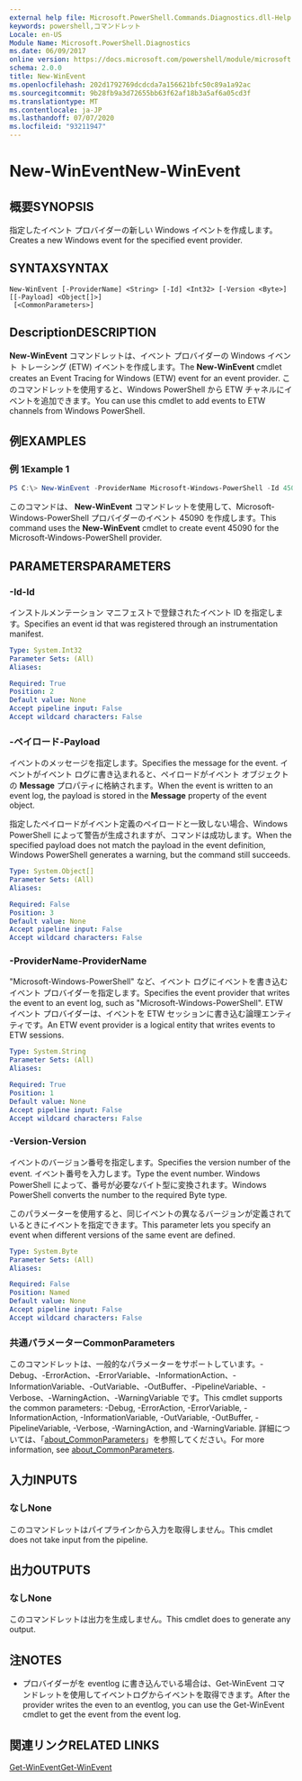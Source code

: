 ```yaml
---
external help file: Microsoft.PowerShell.Commands.Diagnostics.dll-Help.xml
keywords: powershell,コマンドレット
Locale: en-US
Module Name: Microsoft.PowerShell.Diagnostics
ms.date: 06/09/2017
online version: https://docs.microsoft.com/powershell/module/microsoft.powershell.diagnostics/new-winevent?view=powershell-5.1&WT.mc_id=ps-gethelp
schema: 2.0.0
title: New-WinEvent
ms.openlocfilehash: 202d1792769dcdcda7a156621bfc50c89a1a92ac
ms.sourcegitcommit: 9b28fb9a3d72655bb63f62af18b3a5af6a05cd3f
ms.translationtype: MT
ms.contentlocale: ja-JP
ms.lasthandoff: 07/07/2020
ms.locfileid: "93211947"
---
```

# <span data-ttu-id="2cb3f-103">New-WinEvent</span><span class="sxs-lookup"><span data-stu-id="2cb3f-103">New-WinEvent</span></span>

## <span data-ttu-id="2cb3f-104">概要</span><span class="sxs-lookup"><span data-stu-id="2cb3f-104">SYNOPSIS</span></span>

<span data-ttu-id="2cb3f-105">指定したイベント プロバイダーの新しい Windows イベントを作成します。</span><span class="sxs-lookup"><span data-stu-id="2cb3f-105">Creates a new Windows event for the specified event provider.</span></span>

## <span data-ttu-id="2cb3f-106">SYNTAX</span><span class="sxs-lookup"><span data-stu-id="2cb3f-106">SYNTAX</span></span>

```
New-WinEvent [-ProviderName] <String> [-Id] <Int32> [-Version <Byte>] [[-Payload] <Object[]>]
 [<CommonParameters>]
```

## <span data-ttu-id="2cb3f-107">Description</span><span class="sxs-lookup"><span data-stu-id="2cb3f-107">DESCRIPTION</span></span>

<span data-ttu-id="2cb3f-108">**New-WinEvent** コマンドレットは、イベント プロバイダーの Windows イベント トレーシング (ETW) イベントを作成します。</span><span class="sxs-lookup"><span data-stu-id="2cb3f-108">The **New-WinEvent** cmdlet creates an Event Tracing for Windows (ETW) event for an event provider.</span></span>
<span data-ttu-id="2cb3f-109">このコマンドレットを使用すると、Windows PowerShell から ETW チャネルにイベントを追加できます。</span><span class="sxs-lookup"><span data-stu-id="2cb3f-109">You can use this cmdlet to add events to ETW channels from Windows PowerShell.</span></span>

## <span data-ttu-id="2cb3f-110">例</span><span class="sxs-lookup"><span data-stu-id="2cb3f-110">EXAMPLES</span></span>

### <span data-ttu-id="2cb3f-111">例 1</span><span class="sxs-lookup"><span data-stu-id="2cb3f-111">Example 1</span></span>

```powershell
PS C:\> New-WinEvent -ProviderName Microsoft-Windows-PowerShell -Id 45090 -Payload @("Workflow", "Running")
```

<span data-ttu-id="2cb3f-112">このコマンドは、 **New-WinEvent** コマンドレットを使用して、Microsoft-Windows-PowerShell プロバイダーのイベント 45090 を作成します。</span><span class="sxs-lookup"><span data-stu-id="2cb3f-112">This command uses the **New-WinEvent** cmdlet to create event 45090 for the Microsoft-Windows-PowerShell provider.</span></span>

## <span data-ttu-id="2cb3f-113">PARAMETERS</span><span class="sxs-lookup"><span data-stu-id="2cb3f-113">PARAMETERS</span></span>

### <span data-ttu-id="2cb3f-114">-Id</span><span class="sxs-lookup"><span data-stu-id="2cb3f-114">-Id</span></span>

<span data-ttu-id="2cb3f-115">インストルメンテーション マニフェストで登録されたイベント ID を指定します。</span><span class="sxs-lookup"><span data-stu-id="2cb3f-115">Specifies an event id that was registered through an instrumentation manifest.</span></span>

```yaml
Type: System.Int32
Parameter Sets: (All)
Aliases:

Required: True
Position: 2
Default value: None
Accept pipeline input: False
Accept wildcard characters: False
```

### <span data-ttu-id="2cb3f-116">-ペイロード</span><span class="sxs-lookup"><span data-stu-id="2cb3f-116">-Payload</span></span>

<span data-ttu-id="2cb3f-117">イベントのメッセージを指定します。</span><span class="sxs-lookup"><span data-stu-id="2cb3f-117">Specifies the message for the event.</span></span> <span data-ttu-id="2cb3f-118">イベントがイベント ログに書き込まれると、ペイロードがイベント オブジェクトの **Message** プロパティに格納されます。</span><span class="sxs-lookup"><span data-stu-id="2cb3f-118">When the event is written to an event log, the payload is stored in the **Message** property of the event object.</span></span>

<span data-ttu-id="2cb3f-119">指定したペイロードがイベント定義のペイロードと一致しない場合、Windows PowerShell によって警告が生成されますが、コマンドは成功します。</span><span class="sxs-lookup"><span data-stu-id="2cb3f-119">When the specified payload does not match the payload in the event definition, Windows PowerShell generates a warning, but the command still succeeds.</span></span>

```yaml
Type: System.Object[]
Parameter Sets: (All)
Aliases:

Required: False
Position: 3
Default value: None
Accept pipeline input: False
Accept wildcard characters: False
```

### <span data-ttu-id="2cb3f-120">-ProviderName</span><span class="sxs-lookup"><span data-stu-id="2cb3f-120">-ProviderName</span></span>

<span data-ttu-id="2cb3f-121">"Microsoft-Windows-PowerShell" など、イベント ログにイベントを書き込むイベント プロバイダーを指定します。</span><span class="sxs-lookup"><span data-stu-id="2cb3f-121">Specifies the event provider that writes the event to an event log, such as "Microsoft-Windows-PowerShell".</span></span> <span data-ttu-id="2cb3f-122">ETW イベント プロバイダーは、イベントを ETW セッションに書き込む論理エンティティです。</span><span class="sxs-lookup"><span data-stu-id="2cb3f-122">An ETW event provider is a logical entity that writes events to ETW sessions.</span></span>

```yaml
Type: System.String
Parameter Sets: (All)
Aliases:

Required: True
Position: 1
Default value: None
Accept pipeline input: False
Accept wildcard characters: False
```

### <span data-ttu-id="2cb3f-123">-Version</span><span class="sxs-lookup"><span data-stu-id="2cb3f-123">-Version</span></span>

<span data-ttu-id="2cb3f-124">イベントのバージョン番号を指定します。</span><span class="sxs-lookup"><span data-stu-id="2cb3f-124">Specifies the version number of the event.</span></span> <span data-ttu-id="2cb3f-125">イベント番号を入力します。</span><span class="sxs-lookup"><span data-stu-id="2cb3f-125">Type the event number.</span></span> <span data-ttu-id="2cb3f-126">Windows PowerShell によって、番号が必要なバイト型に変換されます。</span><span class="sxs-lookup"><span data-stu-id="2cb3f-126">Windows PowerShell converts the number to the required Byte type.</span></span>

<span data-ttu-id="2cb3f-127">このパラメーターを使用すると、同じイベントの異なるバージョンが定義されているときにイベントを指定できます。</span><span class="sxs-lookup"><span data-stu-id="2cb3f-127">This parameter lets you specify an event when different versions of the same event are defined.</span></span>

```yaml
Type: System.Byte
Parameter Sets: (All)
Aliases:

Required: False
Position: Named
Default value: None
Accept pipeline input: False
Accept wildcard characters: False
```

### <span data-ttu-id="2cb3f-128">共通パラメーター</span><span class="sxs-lookup"><span data-stu-id="2cb3f-128">CommonParameters</span></span>

<span data-ttu-id="2cb3f-129">このコマンドレットは、一般的なパラメーターをサポートしています。-Debug、-ErrorAction、-ErrorVariable、-InformationAction、-InformationVariable、-OutVariable、-OutBuffer、-PipelineVariable、-Verbose、-WarningAction、-WarningVariable です。</span><span class="sxs-lookup"><span data-stu-id="2cb3f-129">This cmdlet supports the common parameters: -Debug, -ErrorAction, -ErrorVariable, -InformationAction, -InformationVariable, -OutVariable, -OutBuffer, -PipelineVariable, -Verbose, -WarningAction, and -WarningVariable.</span></span> <span data-ttu-id="2cb3f-130">詳細については、「[about_CommonParameters](https://go.microsoft.com/fwlink/?LinkID=113216)」を参照してください。</span><span class="sxs-lookup"><span data-stu-id="2cb3f-130">For more information, see [about_CommonParameters](https://go.microsoft.com/fwlink/?LinkID=113216).</span></span>

## <span data-ttu-id="2cb3f-131">入力</span><span class="sxs-lookup"><span data-stu-id="2cb3f-131">INPUTS</span></span>

### <span data-ttu-id="2cb3f-132">なし</span><span class="sxs-lookup"><span data-stu-id="2cb3f-132">None</span></span>

<span data-ttu-id="2cb3f-133">このコマンドレットはパイプラインから入力を取得しません。</span><span class="sxs-lookup"><span data-stu-id="2cb3f-133">This cmdlet does not take input from the pipeline.</span></span>

## <span data-ttu-id="2cb3f-134">出力</span><span class="sxs-lookup"><span data-stu-id="2cb3f-134">OUTPUTS</span></span>

### <span data-ttu-id="2cb3f-135">なし</span><span class="sxs-lookup"><span data-stu-id="2cb3f-135">None</span></span>

<span data-ttu-id="2cb3f-136">このコマンドレットは出力を生成しません。</span><span class="sxs-lookup"><span data-stu-id="2cb3f-136">This cmdlet does to generate any output.</span></span>

## <span data-ttu-id="2cb3f-137">注</span><span class="sxs-lookup"><span data-stu-id="2cb3f-137">NOTES</span></span>

* <span data-ttu-id="2cb3f-138">プロバイダーがを eventlog に書き込んでいる場合は、Get-WinEvent コマンドレットを使用してイベントログからイベントを取得できます。</span><span class="sxs-lookup"><span data-stu-id="2cb3f-138">After the provider writes the even to an eventlog, you can use the Get-WinEvent cmdlet to get the event from the event log.</span></span>

## <span data-ttu-id="2cb3f-139">関連リンク</span><span class="sxs-lookup"><span data-stu-id="2cb3f-139">RELATED LINKS</span></span>

[<span data-ttu-id="2cb3f-140">Get-WinEvent</span><span class="sxs-lookup"><span data-stu-id="2cb3f-140">Get-WinEvent</span></span>](Get-WinEvent.md)
